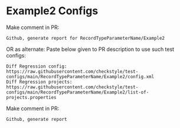 # Example2 Configs
Make comment in PR:
```
Github, generate report for RecordTypeParameterName/Example2
```
OR as alternate:
Paste below given to PR description to use such test configs:
```
Diff Regression config: https://raw.githubusercontent.com/checkstyle/test-configs/main/RecordTypeParameterName/Example2/config.xml
Diff Regression projects: https://raw.githubusercontent.com/checkstyle/test-configs/main/RecordTypeParameterName/Example2/list-of-projects.properties
```
Make comment in PR:
```
Github, generate report
```
